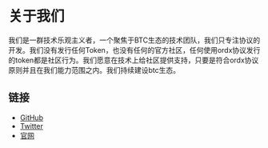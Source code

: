 关于我们
====

我们是一群技术乐观主义者，一个聚焦于BTC生态的技术团队，我们只专注协议的开发。我们没有发行任何Token，也没有任何的官方社区，任何使用ordx协议发行的token都是社区行为。我们愿意在技术上给社区提供支持，只要是符合ordx协议原则并且在我们能力范围之内。我们持续建设btc生态。




链接
-----

- [GitHub](https://github.com/OLProtocol/)
- [Twitter](https://x.com/OrdX_Protocol/)
- [官网](https://ordx.space)

